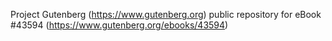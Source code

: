 Project Gutenberg (https://www.gutenberg.org) public repository for eBook #43594 (https://www.gutenberg.org/ebooks/43594)
